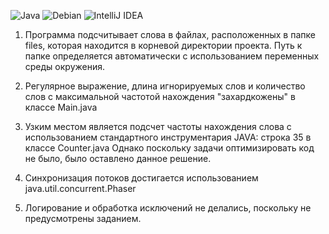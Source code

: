 ![Java](https://img.shields.io/badge/java-%23ED8B00.svg?style=for-the-badge&logo=openjdk&logoColor=white)
![Debian](https://img.shields.io/badge/Debian-D70A53?style=for-the-badge&logo=debian&logoColor=white)
![IntelliJ IDEA](https://img.shields.io/badge/IntelliJIDEA-000000.svg?style=for-the-badge&logo=intellij-idea&logoColor=white)

1. Программа подсчитывает слова в файлах, расположенных в папке files, которая находится в корневой директории проекта. Путь к папке определяется автоматически с использованием переменных среды окружения.

2. Регулярное выражение, длина игнорируемых слов и количество слов с максимальной частотой нахождения "захардкожены" в классе Main.java

3. Узким местом является подсчет частоты нахождения слова с использованием стандартного инструментария JAVA: строка 35 в классе Counter.java
Однако поскольку задачи оптимизировать код не было, было оставлено данное решение.

4. Синхронизация потоков достигается использованием java.util.concurrent.Phaser

5. Логирование и обработка исключений не делались, поскольку не предусмотрены заданием.


